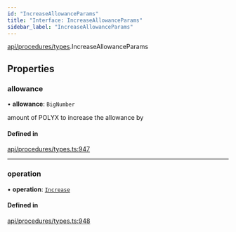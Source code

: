 ```yaml
---
id: "IncreaseAllowanceParams"
title: "Interface: IncreaseAllowanceParams"
sidebar_label: "IncreaseAllowanceParams"
---
```


[api/procedures/types](../../../../../modules/API/Procedures/Types/Types.md).IncreaseAllowanceParams

## Properties

### allowance

• **allowance**: `BigNumber`

amount of POLYX to increase the allowance by

#### Defined in

[api/procedures/types.ts:947](https://github.com/PolymeshAssociation/polymesh-sdk/blob/d4e2c127f/src/api/procedures/types.ts#L947)

___

### operation

• **operation**: [`Increase`](../../../../../enums/API/Procedures/Types/AllowanceOperation/AllowanceOperation.md#increase)

#### Defined in

[api/procedures/types.ts:948](https://github.com/PolymeshAssociation/polymesh-sdk/blob/d4e2c127f/src/api/procedures/types.ts#L948)
